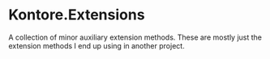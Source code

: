 # Kontore.Extensions
A collection of minor auxiliary extension methods. These are mostly just the extension methods I end up using in another project.
